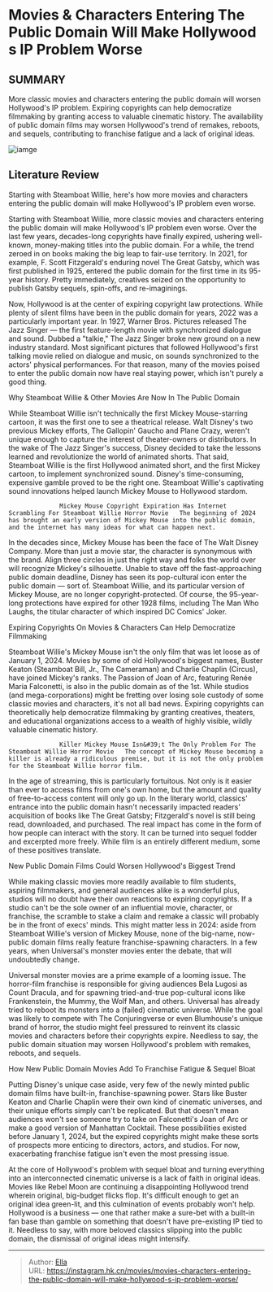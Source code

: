 # Movies &amp; Characters Entering The Public Domain Will Make Hollywood s IP Problem Worse


## SUMMARY 



  More classic movies and characters entering the public domain will worsen Hollywood&#39;s IP problem.   Expiring copyrights can help democratize filmmaking by granting access to valuable cinematic history.   The availability of public domain films may worsen Hollywood&#39;s trend of remakes, reboots, and sequels, contributing to franchise fatigue and a lack of original ideas.  

![iamge](https://static1.srcdn.com/wordpress/wp-content/uploads/2024/01/public-domain-films.jpg)

## Literature Review

Starting with Steamboat Willie, here&#39;s how more movies and characters entering the public domain will make Hollywood&#39;s IP problem even worse.




Starting with Steamboat Willie, more classic movies and characters entering the public domain will make Hollywood&#39;s IP problem even worse. Over the last few years, decades-long copyrights have finally expired, ushering well-known, money-making titles into the public domain. For a while, the trend zeroed in on books making the big leap to fair-use territory. In 2021, for example, F. Scott Fitzgerald&#39;s enduring novel The Great Gatsby, which was first published in 1925, entered the public domain for the first time in its 95-year history. Pretty immediately, creatives seized on the opportunity to publish Gatsby sequels, spin-offs, and re-imaginings.




Now, Hollywood is at the center of expiring copyright law protections. While plenty of silent films have been in the public domain for years, 2022 was a particularly important year. In 1927, Warner Bros. Pictures released The Jazz Singer — the first feature-length movie with synchronized dialogue and sound. Dubbed a &#34;talkie,&#34; The Jazz Singer broke new ground on a new industry standard. Most significant pictures that followed Hollywood&#39;s first talking movie relied on dialogue and music, on sounds synchronized to the actors&#39; physical performances. For that reason, many of the movies poised to enter the public domain now have real staying power, which isn&#39;t purely a good thing.


 Why Steamboat Willie &amp; Other Movies Are Now In The Public Domain 
          

While Steamboat Willie isn&#39;t technically the first Mickey Mouse-starring cartoon, it was the first one to see a theatrical release. Walt Disney&#39;s two previous Mickey efforts, The Gallopin&#39; Gaucho and Plane Crazy, weren&#39;t unique enough to capture the interest of theater-owners or distributors. In the wake of The Jazz Singer&#39;s success, Disney decided to take the lessons learned and revolutionize the world of animated shorts. That said, Steamboat Willie is the first Hollywood animated short, and the first Mickey cartoon, to implement synchronized sound. Disney&#39;s time-consuming, expensive gamble proved to be the right one. Steamboat Willie&#39;s captivating sound innovations helped launch Mickey Mouse to Hollywood stardom.




                  Mickey Mouse Copyright Expiration Has Internet Scrambling For Steamboat Willie Horror Movie   The beginning of 2024 has brought an early version of Mickey Mouse into the public domain, and the internet has many ideas for what can happen next.   

In the decades since, Mickey Mouse has been the face of The Walt Disney Company. More than just a movie star, the character is synonymous with the brand. Align three circles in just the right way and folks the world over will recognize Mickey&#39;s silhouette. Unable to stave off the fast-approaching public domain deadline, Disney has seen its pop-cultural icon enter the public domain — sort of. Steamboat Willie, and its particular version of Mickey Mouse, are no longer copyright-protected. Of course, the 95-year-long protections have expired for other 1928 films, including The Man Who Laughs, the titular character of which inspired DC Comics&#39; Joker.



 Expiring Copyrights On Movies &amp; Characters Can Help Democratize Filmmaking 
          




Steamboat Willie&#39;s Mickey Mouse isn&#39;t the only film that was let loose as of January 1, 2024. Movies by some of old Hollywood&#39;s biggest names, Buster Keaton (Steamboat Bill, Jr., The Cameraman) and Charlie Chaplin (Circus), have joined Mickey&#39;s ranks. The Passion of Joan of Arc, featuring Renée Maria Falconetti, is also in the public domain as of the 1st. While studios (and mega-corporations) might be fretting over losing sole custody of some classic movies and characters, it&#39;s not all bad news. Expiring copyrights can theoretically help democratize filmmaking by granting creatives, theaters, and educational organizations access to a wealth of highly visible, wildly valuable cinematic history.

                  Killer Mickey Mouse Isn&#39;t The Only Problem For The Steamboat Willie Horror Movie   The concept of Mickey Mouse becoming a killer is already a ridiculous premise, but it is not the only problem for the Steamboat Willie horror film.   

In the age of streaming, this is particularly fortuitous. Not only is it easier than ever to access films from one&#39;s own home, but the amount and quality of free-to-access content will only go up. In the literary world, classics&#39; entrance into the public domain hasn&#39;t necessarily impacted readers&#39; acquisition of books like The Great Gatsby; Fitzgerald&#39;s novel is still being read, downloaded, and purchased. The real impact has come in the form of how people can interact with the story. It can be turned into sequel fodder and excerpted more freely. While film is an entirely different medium, some of these positives translate.






 New Public Domain Films Could Worsen Hollywood&#39;s Biggest Trend 
         

While making classic movies more readily available to film students, aspiring filmmakers, and general audiences alike is a wonderful plus, studios will no doubt have their own reactions to expiring copyrights. If a studio can&#39;t be the sole owner of an influential movie, character, or franchise, the scramble to stake a claim and remake a classic will probably be in the front of execs&#39; minds. This might matter less in 2024: aside from Steamboat Willie&#39;s version of Mickey Mouse, none of the big-name, now-public domain films really feature franchise-spawning characters. In a few years, when Universal&#39;s monster movies enter the debate, that will undoubtedly change.

Universal monster movies are a prime example of a looming issue. The horror-film franchise is responsible for giving audiences Bela Lugosi as Count Dracula, and for spawning tried-and-true pop-cultural icons like Frankenstein, the Mummy, the Wolf Man, and others. Universal has already tried to reboot its monsters into a (failed) cinematic universe. While the goal was likely to compete with The Conjuringverse or even Blumhouse&#39;s unique brand of horror, the studio might feel pressured to reinvent its classic movies and characters before their copyrights expire. Needless to say, the public domain situation may worsen Hollywood&#39;s problem with remakes, reboots, and sequels.






 How New Public Domain Movies Add To Franchise Fatigue &amp; Sequel Bloat 
          

Putting Disney&#39;s unique case aside, very few of the newly minted public domain films have built-in, franchise-spawning power. Stars like Buster Keaton and Charlie Chaplin were their own kind of cinematic universes, and their unique efforts simply can&#39;t be replicated. But that doesn&#39;t mean audiences won&#39;t see someone try to take on Falconetti&#39;s Joan of Arc or make a good version of Manhattan Cocktail. These possibilities existed before January 1, 2024, but the expired copyrights might make these sorts of prospects more enticing to directors, actors, and studios. For now, exacerbating franchise fatigue isn&#39;t even the most pressing issue.

At the core of Hollywood&#39;s problem with sequel bloat and turning everything into an interconnected cinematic universe is a lack of faith in original ideas. Movies like Rebel Moon are continuing a disappointing Hollywood trend wherein original, big-budget flicks flop. It&#39;s difficult enough to get an original idea green-lit, and this culmination of events probably won&#39;t help. Hollywood is a business — one that rather make a sure-bet with a built-in fan base than gamble on something that doesn&#39;t have pre-existing IP tied to it. Needless to say, with more beloved classics slipping into the public domain, the dismissal of original ideas might intensify.






---

> Author: [Ella](https://instagram.hk.cn/)  
> URL: https://instagram.hk.cn/movies/movies-characters-entering-the-public-domain-will-make-hollywood-s-ip-problem-worse/  

